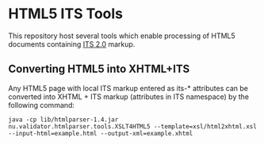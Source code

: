 HTML5 ITS Tools
===============

This repository host several tools which enable processing of HTML5
documents containing [ITS 2.0](http://www.w3.org/TR/its20/) markup.


Converting HTML5 into XHTML+ITS
-------------------------------

Any HTML5 page with local ITS markup entered as its-* attributes can
be converted into XHTML + ITS markup (attributes in ITS namespace) by
the following command:

    java -cp lib/htmlparser-1.4.jar nu.validator.htmlparser.tools.XSLT4HTML5 --template=xsl/html2xhtml.xsl --input-html=example.html --output-xml=example.xhtml

